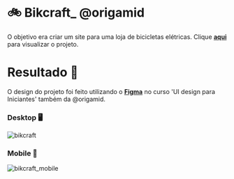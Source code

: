 # 🚲 Bikcraft_ @origamid

O objetivo era criar um site para uma loja de bicicletas elétricas. Clique [**aqui**](https://sallesluisa.github.io/bikcraft/) para visualizar o projeto.

# Resultado 🚴
O design do projeto foi feito utilizando o [**Figma**](https://www.figma.com/file/0VvbNIJUYojF4MFyLrhWZG/Bikcraft?type=design&node-id=0%3A1&mode=design&t=t9B9Av47LDKpvOPL-1) no curso 'UI design para Iniciantes' também da @origamid. 

### Desktop :desktop_computer:
![bikcraft](https://github.com/sallesluisa/bikcraft/assets/119071975/a338317e-28e2-45f0-a79c-7191e39e3bb3)

### Mobile :iphone:
![bikcraft_mobile](https://github.com/sallesluisa/bikcraft/assets/119071975/4b6f9385-2918-4c99-b63f-9e163855b0ee)
